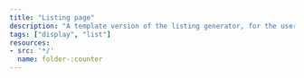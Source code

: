 ```yaml
---
title: "Listing page"
description: "A template version of the listing generator, for the users who want to add more customization to the automated version."
tags: ["display", "list"]
resources:
- src: '*/'
  name: folder-:counter
---
```

